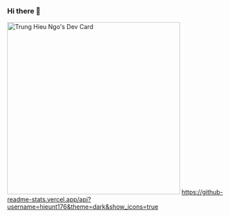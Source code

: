 ### Hi there 👋
<a href="https://app.daily.dev/hieu_vipro"><img src="https://api.daily.dev/devcards/aec7381361384de4aad491def24881fd.png?r=hds" width="400" alt="Trung Hieu Ngo's Dev Card"/></a>
https://github-readme-stats.vercel.app/api?username=hieunt176&theme=dark&show_icons=true
<!--
**hieunt176/hieunt176** is a ✨ _special_ ✨ repository because its `README.md` (this file) appears on your GitHub profile.

Here are some ideas to get you started:

- 🔭 I’m currently working on ...
- 🌱 I’m currently learning ...
- 👯 I’m looking to collaborate on ...
- 🤔 I’m looking for help with ...
- 💬 Ask me about ...
- 📫 How to reach me: ...
- 😄 Pronouns: ...
- ⚡ Fun fact: ...
-->
